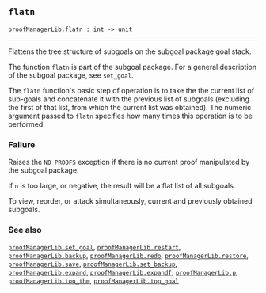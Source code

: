 ## `flatn`

``` hol4
proofManagerLib.flatn : int -> unit
```

------------------------------------------------------------------------

Flattens the tree structure of subgoals on the subgoal package goal
stack.

The function `flatn` is part of the subgoal package. For a general
description of the subgoal package, see `set_goal`.

The `flatn` function's basic step of operation is to take the the
current list of sub-goals and concatenate it with the previous list of
subgoals (excluding the first of that list, from which the current list
was obtained). The numeric argument passed to `flatn` specifies how many
times this operation is to be performed.

### Failure

Raises the `NO_PROOFS` exception if there is no current proof
manipulated by the subgoal package.

If `n` is too large, or negative, the result will be a flat list of all
subgoals.

To view, reorder, or attack simultaneously, current and previously
obtained subgoals.

### See also

[`proofManagerLib.set_goal`](#proofManagerLib.set_goal),
[`proofManagerLib.restart`](#proofManagerLib.restart),
[`proofManagerLib.backup`](#proofManagerLib.backup),
[`proofManagerLib.redo`](#proofManagerLib.redo),
[`proofManagerLib.restore`](#proofManagerLib.restore),
[`proofManagerLib.save`](#proofManagerLib.save),
[`proofManagerLib.set_backup`](#proofManagerLib.set_backup),
[`proofManagerLib.expand`](#proofManagerLib.expand),
[`proofManagerLib.expandf`](#proofManagerLib.expandf),
[`proofManagerLib.p`](#proofManagerLib.p),
[`proofManagerLib.top_thm`](#proofManagerLib.top_thm),
[`proofManagerLib.top_goal`](#proofManagerLib.top_goal)
